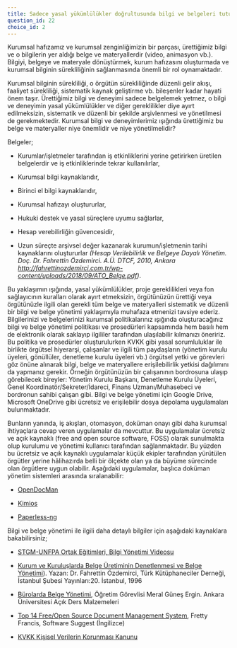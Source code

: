 ```yaml
---
title: Sadece yasal yükümlülükler doğrultusunda bilgi ve belgeleri tutuyoruz.
question_id: 22
choice_id: 2
---
```

Kurumsal hafızamız ve kurumsal zenginliğimizin bir parçası, ürettiğimiz bilgi ve o bilgilerin yer aldığı belge ve materyallerdir (video, animasyon vb.). Bilgiyi, belgeye ve materyale dönüştürmek, kurum hafızasını oluşturmada ve kurumsal bilginin sürekliliğinin sağlanmasında önemli bir rol oynamaktadır.

Kurumsal bilginin sürekliliği, o örgütün sürekliliğinde düzenli gelir akışı, faaliyet sürekliliği, sistematik kaynak geliştirme vb. bileşenler kadar hayati önem taşır. Ürettiğimiz bilgi ve deneyimi sadece belgelemek yetmez, o bilgi ve deneyimin yasal yükümlülükler ve diğer gereklilikler diye ayırt edilmeksizin, sistematik ve düzenli bir şekilde arşivlenmesi ve yönetilmesi de gerekmektedir. Kurumsal bilgi ve deneyimlerimiz ışığında ürettiğimiz bu belge ve materyaller niye önemlidir ve niye yönetilmelidir?

Belgeler;

- Kurumlar/işletmeler tarafından iş etkinliklerini yerine getirirken üretilen belgelerdir ve iş etkinliklerinde tekrar kullanılırlar,

- Kurumsal bilgi kaynaklarıdır,

- Birinci el bilgi kaynaklarıdır,

- Kurumsal hafızayı oluştururlar,

- Hukuki destek ve yasal süreçlere uyumu sağlarlar,

- Hesap verebilirliğin güvencesidir,

- Uzun süreçte arşivsel değer kazanarak kurumun/işletmenin tarihi kaynaklarını oluştururlar *(Hesap Verilebilirlik ve Belgeye Dayalı Yönetim. Doç. Dr. Fahrettin Özdemirci. A.Ü. DTCF, 2010, Ankara http://fahrettinozdemirci.com.tr/wp-content/uploads/2018/09/ATO_Belge.pdf)*.

Bu yaklaşımın ışığında, yasal yükümlülükler, proje gereklilikleri veya fon sağlayıcının kuralları olarak ayırt etmeksizin, örgütünüzün ürettiği veya örgütünüzle ilgili olan gerekli tüm belge ve materyalleri sistematik ve düzenli bir bilgi ve belge yönetimi yaklaşımıyla muhafaza etmenizi tavsiye ederiz. Bilgilerinizi ve belgelerinizi kurumsal politikalarınız ışığında oluşturacağınız bilgi ve belge yönetimi politikası ve prosedürleri kapsamında hem basılı hem de elektronik olarak saklayıp ilgililer tarafından ulaşılabilir kılmanızı öneririz. Bu politika ve prosedürler oluşturulurken KVKK gibi yasal sorumluluklar ile birlikte örgütsel hiyerarşi, çalışanlar ve ilgili tüm paydaşların (yönetim kurulu üyeleri, gönüllüler, denetleme kurulu üyeleri vb.) örgütsel yetki ve görevleri göz önüne alınarak bilgi, belge ve materyallere erişilebilirlik yetkisi dağılımını da yapmanız gerekir. Örneğin örgütünüzün bir çalışanının bordrosuna ulaşıp görebilecek bireyler: Yönetim Kurulu Başkanı, Denetleme Kurulu Üyeleri, Genel Koordinatör/Sekreter/İdareci, Finans Uzmanı/Muhasebeci ve bordronun sahibi çalışan gibi. Bilgi ve belge yönetimi için Google Drive, Microsoft OneDrive gibi ücretsiz ve erişilebilir dosya depolama uygulamaları bulunmaktadır.

Bunların yanında, iş akışları, otomasyon, doküman onayı gibi daha kurumsal ihtiyaçlara cevap veren uygulamalar da mevcuttur. Bu uygulamalar ücretsiz ve açık kaynaklı (free and open source software, FOSS) olarak sunulmakta olup kurulumu ve yönetimi kullanıcı tarafından sağlanmaktadır. Bu yüzden bu ücretsiz ve açık kaynaklı uygulamalar küçük ekipler tarafından yürütülen örgütler yerine hâlihazırda belli bir ölçekte olan ya da büyüme sürecinde olan örgütlere uygun olabilir. Aşağıdaki uygulamalar, başlıca doküman yönetim sistemleri arasında sıralanabilir:

- [<u>OpenDocMan</u>](https://www.opendocman.com/)

- [<u>Kimios</u>](https://www.kimios.com/)

- [<u>Paperless-ng</u>](https://paperless-ng.readthedocs.io/en/latest/)

Bilgi ve belge yönetimi ile ilgili daha detaylı bilgiler için aşağıdaki kaynaklara bakabilirsiniz;

- [<u>STGM-UNFPA Ortak Eğitimleri, Bilgi Yönetimi Videosu</u>](https://www.youtube.com/watch?v=tlcphin7H3o&list=PLNNUSz3jzVL64sskDhRNadAhwPdVsD14-&index=7)

- [<u>Kurum ve Kuruluşlarda Belge Üretiminin Denetlenmesi ve Belge Yönetimi</u>](http://fahrettinozdemirci.com.tr/wp-content/uploads/2020/04/Kurum-ve-Kuruluslarda-Belge-U%CC%88retiminin-Denetlenmesi-ve-Belge-Yo%CC%88netimi.pdf)). Yazan: Dr. Fahrettin Özdemirci, Türk Kütüphaneciler Derneği, İstanbul Şubesi Yayınları:20. İstanbul, 1996

- [<u>Bürolarda Belge Yönetimi</u>](https://acikders.ankara.edu.tr/pluginfile.php/27061/mod_resource/content/2/2.B%C3%9CROLARDA%20BELGE%20Y%C3%96NET%C4%B0M%C4%B0.pdf), Öğretim Görevlisi Meral Güneş Ergin. Ankara Üniversitesi Açık Ders Malzemeleri

- [<u>Top 14 Free/Open Source Document Management System</u>](https://www.softwaresuggest.com/blog/free-open-source-document-management-system/), Fretty Francis, Software Suggest (İngilizce)

- [<u>KVKK Kişisel Verilerin Korunması Kanunu</u>](https://www.mevzuat.gov.tr/mevzuat?MevzuatNo=6698&MevzuatTur=1&MevzuatTertip=5)

